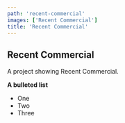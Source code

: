 ```yaml
---
path: 'recent-commercial'
images: ['Recent Commercial']
title: 'Recent Commercial'
---
```


## Recent Commercial

A project showing Recent Commercial.

**A bulleted list**

- One
- Two
- Three
